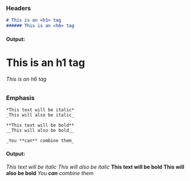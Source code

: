 ### Headers
~~~ markdown
# This is an <h1> tag
###### This is an <h6> tag
~~~
#### Output:
# This is an h1 tag
###### This is an h6 tag

### Emphasis
~~~
*This text will be italic*  
_This will also be italic_  

**This text will be bold**  
__This will also be bold__  

_You **can** combine them_  
~~~
#### Output:
*This text will be italic*
_This will also be italic_
**This text will be bold**
__This will also be bold__
_You **can** combine them_
